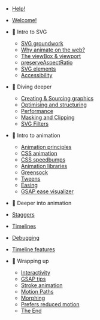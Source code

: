 <!-- docs/_sidebar.md -->

- [Help!](https://docs.google.com/document/d/1nIQHs7Rjw-pwRQzCgW9Ls2tqCqWF9t2KuieEWc2SQF8/edit)
- [Welcome!](/)

- 💜 Intro to SVG

  - [SVG groundwork](svg-groundwork.md)
  - [Why animate on the web?](why.md)
  - [The viewBox & viewport](the-viewbox.md)
  - [preserveAspectRatio](preserveaspectratio.md)
  - [SVG elements](svg-elements.md)
  - [Accessibility](accessibility.md)

- 🎨 Diving deeper

  - [Creating & Sourcing graphics](creating-SVG-graphics.md)
  - [Optimising and structuring](optimising.md)
  - [Performance](performance.md)
  - [Masking and Clipping](masking-clipping.md)
  - [SVG Filters](filters.md)

- 🥳 Intro to animation
  - [Animation principles](animation-principles.md)
  - [CSS animation](CSSanimation.md)
  - [CSS speedbumps](issues.md)
  - [Animation libraries](animation-libraries.md)
  - [Greensock](gsap.md)
  - [Tweens](tweens.md)
  - [Easing](easing.md)
  - [GSAP ease visualizer](https://greensock.com/docs/v3/Eases)

- 💚 Deeper into animation
 - [Staggers](staggers.md)
 - [Timelines](timelines.md)
 - [Debugging](debugging.md)
 - [Timeline features](timeline-features.md)

- 💚 Wrapping up
  - [Interactivity](interactivity.md)
  - [GSAP tips](gsap-tips.md)
  - [Stroke animation](stroke-animation.md)
  - [Motion Paths](motion-path.md)
  - [Morphing](morphing.md)
  - [Prefers reduced motion](prefersreducedmotion.md)
  - [The End](the-end.md)
